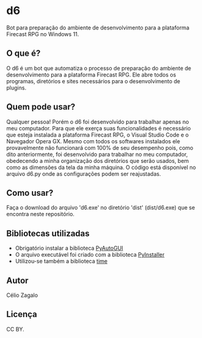# d6
Bot para preparação do ambiente de desenvolvimento para a plataforma Firecast RPG no Windows 11.

## O que é?
O d6 é um bot que automatiza o processo de preparação do ambiente de desenvolvimento para a plataforma Firecast RPG. Ele abre todos os programas, diretórios e sites necessários para o desenvolvimento de plugins.

## Quem pode usar?
Qualquer pessoa! Porém o d6 foi desenvolvido para trabalhar apenas no meu computador. 
Para que ele exerça suas funcionalidades é necessário que esteja instalada a plataforma Firecast RPG, o Visual Studio Code e o Navegador Opera GX. 
Mesmo com todos os softwares instalados ele provavelmente não funcionará com 100% de seu desempenho pois, como dito anteriormente, foi desenvolvido para trabalhar no meu computador, obedecendo a minha organização dos diretórios que serão usados, bem como as dimensões da tela da minha máquina. 
O código está disponível no arquivo d6.py onde as configurações podem ser reajustadas.

## Como usar?
Faça o download do arquivo 'd6.exe' no diretório 'dist' (dist/d6.exe) que se encontra neste repositório.

## Bibliotecas utilizadas
- Obrigatório instalar a biblioteca [PyAutoGUI](https://github.com/asweigart/pyautogui/blob/master/docs/index.rst)
- O arquivo executável foi criado com a biblioteca [PyInstaller](https://www.pyinstaller.org/en/stable/index.html)
- Utilizou-se também a biblioteca [time](https://docs.python.org/pt-br/3.9/library/time.html)
    

## Autor
Célio Zagalo

## Licença
CC BY.
